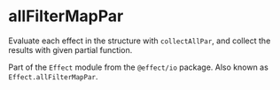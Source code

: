# allFilterMapPar

Evaluate each effect in the structure with `collectAllPar`, and collect
the results with given partial function.

Part of the `Effect` module from the `@effect/io` package. Also known as `Effect.allFilterMapPar`.
